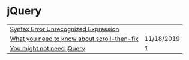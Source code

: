 # jQuery

|  |  |
| :--- | :--- |
| [Syntax Error Unrecognized Expression](https://www.kevinleary.net/jquery-syntax-error-unrecognized-expression/) |  |
| [What you need to know about scroll-then-fix](https://medium.com/@christinagreene5/what-you-need-to-know-about-scroll-then-fix-17ce50364c15) | 11/18/2019 |
| [You might not need jQuery](http://youmightnotneedjquery.com/) | 1 |

